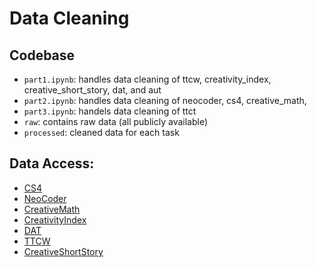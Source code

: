 # Data Cleaning 
## Codebase
- `part1.ipynb`: handles data cleaning of ttcw, creativity_index, creative_short_story, dat, and aut
- `part2.ipynb`: handles data cleaning of neocoder, cs4, creative_math, 
- `part3.ipynb`: handels data cleaning of ttct
- `raw`: contains raw data (all publicly available)
- `processed`: cleaned data for each task

## Data Access:
- [CS4](https://github.com/anirudhlakkaraju/cs4_benchmark)
- [NeoCoder](https://github.com/JHU-CLSP/NeoCoder)
- [CreativeMath](https://github.com/JunyiYe/CreativeMath)
- [CreativityIndex](https://github.com/GXimingLu/creativity_index)
- [DAT](https://github.com/DingNLab/probing_creativity)
- [TTCW](https://github.com/salesforce/creativity_eval)
- [CreativeShortStory](https://github.com/mismayil/creative-story-gen)